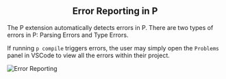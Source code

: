 <style>
  .md-typeset h1,
  .md-content__button {
    display: none;
  }
  
</style>

<div align="center">
  <h2>Error Reporting in P</h2>
</div>

The P extension automatically detects errors in P. There are two types of errors in P: Parsing Errors and Type Errors.

If running `p compile` triggers errors, the user may simply open the `Problems` panel in VSCode to view all the errors within their project.

![Error Reporting](../../images/error_reporting.png)
